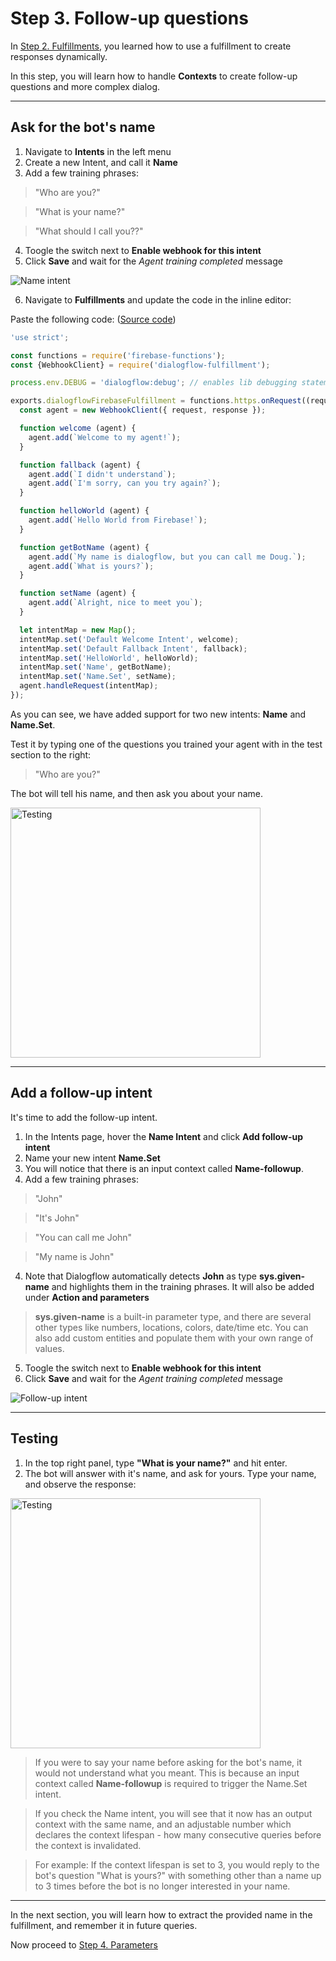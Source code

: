 # Step 3. Follow-up questions

In [Step 2. Fulfillments](https://github.com/tibbing/jwy-dlgflow-demo/tree/steps/2.Fulfillments), you learned how to use a fulfillment to create responses dynamically.

In this step, you will learn how to handle **Contexts** to create follow-up questions and more complex dialog. 


----
## Ask for the bot's name

1. Navigate to **Intents** in the left menu
2. Create a new Intent, and call it **Name**
3. Add a few training phrases:
>"Who are you?"

>"What is your name?"

>"What should I call you??"

4. Toogle the switch next to **Enable webhook for this intent**
5. Click **Save** and wait for the *Agent training completed* message

![Name intent](NameIntent.JPG?raw=true "Name intent")

6. Navigate to **Fulfillments** and update the code in the inline editor:



Paste the following code: ([Source code](/src/fulfillment-fn-node6.js))

```javascript
'use strict';

const functions = require('firebase-functions');
const {WebhookClient} = require('dialogflow-fulfillment');

process.env.DEBUG = 'dialogflow:debug'; // enables lib debugging statements

exports.dialogflowFirebaseFulfillment = functions.https.onRequest((request, response) => {
  const agent = new WebhookClient({ request, response });

  function welcome (agent) {
    agent.add(`Welcome to my agent!`);
  }

  function fallback (agent) {
    agent.add(`I didn't understand`);
    agent.add(`I'm sorry, can you try again?`);
  }

  function helloWorld (agent) {
    agent.add(`Hello World from Firebase!`);
  }

  function getBotName (agent) {
    agent.add(`My name is dialogflow, but you can call me Doug.`);
    agent.add(`What is yours?`);
  }

  function setName (agent) {
    agent.add(`Alright, nice to meet you`);
  }

  let intentMap = new Map();
  intentMap.set('Default Welcome Intent', welcome);
  intentMap.set('Default Fallback Intent', fallback);
  intentMap.set('HelloWorld', helloWorld);
  intentMap.set('Name', getBotName);
  intentMap.set('Name.Set', setName);
  agent.handleRequest(intentMap);
});
```

As you can see, we have added support for two new intents:
**Name** and **Name.Set**. 

Test it by typing one of the questions you trained your agent with in the test section to the right:

>"Who are you?"

The bot will tell his name, and then ask you about your name.

<img src="NameTest.JPG" alt="Testing" width="400"/>


----
## Add a follow-up intent
It's time to add the follow-up intent.
1. In the Intents page, hover the **Name Intent** and click **Add follow-up intent**
2. Name your new intent **Name.Set**
3. You will notice that there is an input context called **Name-followup**.
3. Add a few training phrases:
>"John"

>"It's John"

>"You can call me John"

>"My name is John"

4. Note that Dialogflow automatically detects **John** as type **sys.given-name** and highlights them in the training phrases. It will also be added under **Action and parameters**

>**sys.given-name** is a built-in parameter type, and there are several other types like numbers, locations, colors, date/time etc. You can also add custom entities and populate them with your own range of values.

5. Toogle the switch next to **Enable webhook for this intent**
6. Click **Save** and wait for the *Agent training completed* message

![Follow-up intent](NameSet.JPG?raw=true "Follow-up intent")


----
## Testing

1. In the top right panel, type **"What is your name?"** and hit enter.
2. The bot will answer with it's name, and ask for yours. Type your name, and observe the response:

<img src="NameSetTest.JPG" alt="Testing" width="400"/>

>If you were to say your name before asking for the bot's name, it would not understand what you meant. This is because an input context called **Name-followup** is required to trigger the Name.Set intent. 

>If you check the Name intent, you will see that it now has an output context with the same name, and an adjustable number which declares the context lifespan - how many consecutive queries before the context is invalidated. 

>For example: If the context lifespan is set to 3, you would reply to the bot's question "What is yours?" with something other than a name up to 3 times before the bot is no longer interested in your name.

----

In the next section, you will learn how to extract the provided name in the fulfillment, and remember it in future queries.
 
Now proceed to [Step 4. Parameters](https://github.com/tibbing/jwy-dlgflow-demo/tree/steps/4.Parameters)


